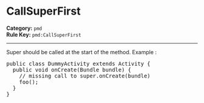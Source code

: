 
# CallSuperFirst
**Category:** `pmd`<br/>
**Rule Key:** `pmd:CallSuperFirst`<br/>


-----

Super should be called at the start of the method. Example :
<pre>
public class DummyActivity extends Activity {
  public void onCreate(Bundle bundle) {
    // missing call to super.onCreate(bundle)
    foo();
  }
}
</pre>

